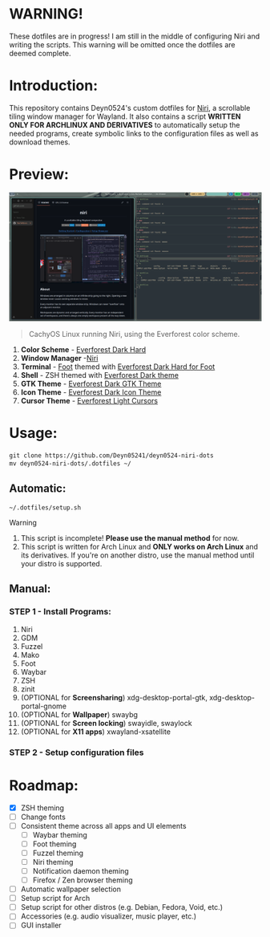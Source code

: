 # WARNING!
These dotfiles are in progress! I am still in the middle of configuring Niri and writing the scripts. This warning will be omitted once the dotfiles are deemed complete.

# Introduction:
This repository contains Deyn0524's custom dotfiles for [Niri](https://github.com/YaLTeR/niri), a scrollable tiling window manager for Wayland. It also contains a script **WRITTEN ONLY FOR ARCHLINUX AND DERIVATIVES** to automatically setup the needed programs, create symbolic links to the configuration files as well as download themes.

# Preview:
![Preview of the dotfiles in action.](preview.png)
>CachyOS Linux running Niri, using the Everforest color scheme.
1. **Color Scheme** - [Everforest Dark Hard](https://github.com/sainnhe/everforest)
2. **Window Manager** -[Niri](https://github.com/YaLTeR/niri)
3. **Terminal** - [Foot](https://codeberg.org/dnkl/foot) themed with [Everforest Dark Hard for Foot](https://gist.github.com/jakesco/c9b11f362f4ae0251ba2ca99a4e1e005)
4. **Shell** - ZSH themed with [Everforest Dark theme](https://github.com/sainnhe/dotfiles/tree/master/.zsh-theme)
5. **GTK Theme** - [Everforest Dark GTK Theme](https://github.com/Fausto-Korpsvart/Everforest-GTK-Theme)
6. **Icon Theme** - [Everforest Dark Icon Theme](https://github.com/Fausto-Korpsvart/Everforest-GTK-Theme)
7. **Cursor Theme** - [Everforest Light Cursors](https://github.com/talwat/everforest-cursors)

# Usage:
```
git clone https://github.com/Deyn05241/deyn0524-niri-dots
mv deyn0524-niri-dots/.dotfiles ~/
```
## Automatic:
```
~/.dotfiles/setup.sh
```

> [!WARNING]
> 1. This script is incomplete! **Please use the manual method** for now.
> 2. This script is written for Arch Linux and **ONLY works on Arch Linux** and its derivatives. If you're on another distro, use the manual method until your distro is supported.
## Manual:
### STEP 1 - Install Programs:
1. Niri
2. GDM
3. Fuzzel
4. Mako
5. Foot
6. Waybar
7. ZSH
8. zinit
9. (OPTIONAL for **Screensharing**) xdg-desktop-portal-gtk, xdg-desktop-portal-gnome
10. (OPTIONAL for **Wallpaper**) swaybg
11. (OPTIONAL for **Screen locking**) swayidle, swaylock
12. (OPTIONAL for **X11 apps**) xwayland-xsatellite
### STEP 2 - Setup configuration files

# Roadmap:
- [x] ZSH theming
- [ ] Change fonts
- [ ] Consistent theme across all apps and UI elements
	- [ ] Waybar theming
	- [ ] Foot theming
	- [ ] Fuzzel theming
	- [ ] Niri theming
	- [ ] Notification daemon theming
	- [ ] Firefox / Zen browser theming
- [ ] Automatic wallpaper selection
- [ ] Setup script for Arch
- [ ] Setup script for other distros (e.g. Debian, Fedora, Void, etc.)
- [ ] Accessories (e.g. audio visualizer, music player, etc.)
- [ ] GUI installer
